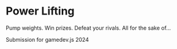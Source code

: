 # Power Lifting

Pump weights. Win prizes. Defeat your rivals. All for the sake of...

Submission for gamedev.js 2024


